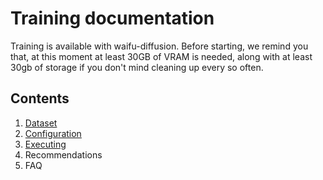 # Training documentation
Training is available with waifu-diffusion. Before starting, we remind you that, at this moment at least 30GB of VRAM is needed, along with at least 30gb of storage if you don't mind cleaning up every so often.
## Contents
1. [Dataset](./dataset.md)
2. [Configuration](./configuration.md)
3. [Executing](./executing.md)
4. Recommendations
5. FAQ
